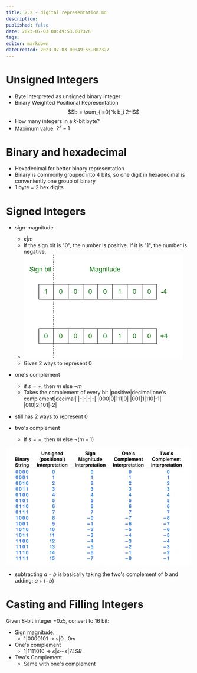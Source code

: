 ```yaml
---
title: 2.2 - digital representation.md
description:
published: false
date: 2023-07-03 00:49:53.007326
tags:
editor: markdown
dateCreated: 2023-07-03 00:49:53.007327
---
```


# Unsigned Integers
- Byte interpreted as unsigned binary integer
- Binary Weighted Positional Representation
$$b = \sum_{i=0}^k b_i 2^i$$
- How many integers in a $k$-bit byte?
- Maximum value: $2^k-1$

# Binary and hexadecimal
- Hexadecimal for better binary representation
- Binary is commonly grouped into 4 bits, so one digit in hexadecimal is conveniently one group of binary
- 1 byte = 2 hex digits

# Signed Integers
- sign-magnitude
	- $s|m$
	- If the sign bit is "0", the number is positive. If it is "1", the number is negative.
	- ![](/images/20220919105758.png)
	- Gives 2 ways to represent 0
- one's complement
	- if $s = +$, then $m$ else $\lnot m$
	- Takes the complement of every bit
|positive|decimal|one's complement|decimal|
|-|-|-|-|
|000|0|111|0|
|001|1|110|-1|
|010|2|101|-2|
- still has 2 ways to represent 0

- two's complement
	- If $s = +$, then $m$ else $\lnot (m-1)$

![](/images/20220919110735.png)

- subtracting $a-b$ is basically taking the two's complement of $b$ and adding: $a + (-b)$

# Casting and Filling Integers
Given 8-bit integer $-0x5$, convert to 16 bit:
- Sign magnitude:
	- $1|0000101$ -> $s|0\dots 0m$
- One's complement
	- $1|1111010$ -> $s|s \cdots s|7 LSB$
- Two's Complement
	- Same with one's complement